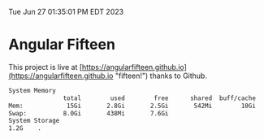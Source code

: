 Tue Jun 27 01:35:01 PM EDT 2023

# Angular Fifteen


This project is live at [https://angularfifteen.github.io](https://angularfifteen.github.io "fifteen!") thanks to Github.

```bash
System Memory
               total        used        free      shared  buff/cache   available
Mem:            15Gi       2.8Gi       2.5Gi       542Mi        10Gi        11Gi
Swap:          8.0Gi       438Mi       7.6Gi
System Storage
1.2G	.
